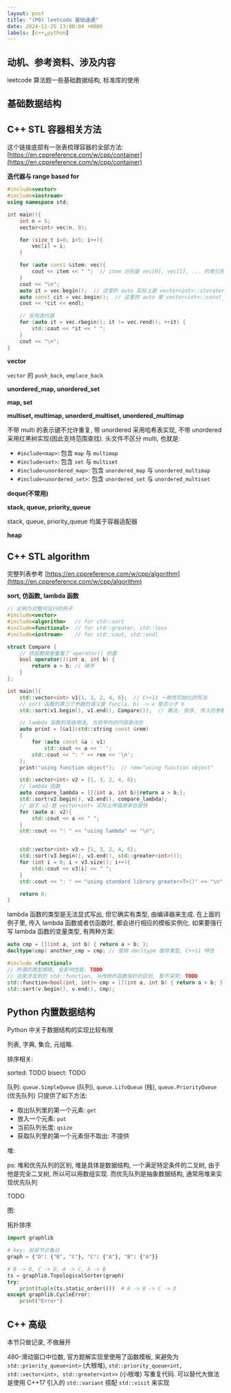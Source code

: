 ```yaml
---
layout: post
title: "(P0) leetcode 基础速通"
date: 2024-11-25 13:00:04 +0800
labels: [c++,python]
---
```


## 动机、参考资料、涉及内容

leetcode 算法题一些基础数据结构, 标准库的使用

## 基础数据结构



## C++ STL 容器相关方法

这个链接底部有一张表梳理容器的全部方法: [https://en.cppreference.com/w/cpp/container](https://en.cppreference.com/w/cpp/container)

**迭代器与 range based for**

```C++
#include<vector>
#include<iostream>
using namespace std;

int main(){
    int n = 5;
    vector<int> vec(n, 0);

    for (size_t i=0; i<5; i++){
        vec[i] = i;
    }

    for (auto const &item: vec){
        cout << item << " ";  // item 分别是 vec[0], vec[1], ... 的常引用
    }
    cout << "\n";
    auto it = vec.begin();  // 这里的 auto 实际上是 vector<int>::iterator
    auto const cit = vec.begin();  // 这里的 auto 是 vector<int>::const_iterator
    cout << *cit << endl;

    // 反向迭代器
    for (auto it = vec.rbegin(); it != vec.rend(); ++it) {
        std::cout << *it << " ";
    }
    cout << "\n";
}
```

**vector**

`vector` 的 `push_back`, `emplace_back`

**unordered_map, unordered_set**

**map, set**

**multiset, multimap, unorderd_multiset, unordered_multimap**

不带 multi 的表示键不允许重复, 带 unordered 采用哈希表实现, 不带 unordered 采用红黑树实现(因此支持范围查找). 头文件不区分 multi, 也就是:

- `#include<map>`: 包含 `map` 与 `multimap`
- `#include<set>`: 包含 `set` 与 `multiset`
- `#include<unordered_map>`: 包含 `unordered_map` 与 `unordered_multimap`
- `#include<unordered_set>`: 包含 `unordered_set` 与 `unordered_multiset`

**deque(不常用)**

**stack, queue, priority_queue**

stack, queue, priority_queue 均属于容器适配器

**heap**

## C++ STL algorithm

完整列表参考 [https://en.cppreference.com/w/cpp/algorithm](https://en.cppreference.com/w/cpp/algorithm)

**sort, 仿函数, lambda 函数**

```C++
// 此例为完整可运行的例子
#include<vector>
#include<algorithm>   // for std::sort
#include<functional>  // for std::greater, std::less
#include<iostream>    // for std::cout, std::endl

struct Compare {
    // 仿函数就是重载了 operator() 的雷
    bool operator()(int a, int b) {
        return a > b; // 降序
    }
};

int main(){
    std::vector<int> v1{1, 3, 2, 4, 6};  // C++11 一致性初始化的写法
    // sort 函数的第三个参数的语义是 func(a, b) -> a 是否小于 b
    std::sort(v1.begin(), v1.end(), Compare());  // 算法: 排序, 传入的参数是一个仿函数实例

    // lambda 函数的高级用法, 方括号内的内容是闭包
    auto print = [&v1](std::string const &rem)
    {
        for (auto const &a : v1)
            std::cout << a << ' ';
        std::cout << ": " << rem << '\n';
    };
    print("using function object");  // rem="using function object"

    std::vector<int> v2 = {1, 3, 2, 4, 6};
    // lambda 函数
    auto compare_lambda = [](int a, int b){return a > b;};
    std::sort(v2.begin(), v2.end(), compare_lambda);
    // 由于 v2 是 vector<int> 实际上传值效率也很快
    for (auto a: v2){
        std::cout << a << " ";
    }
    std::cout << ": " << "using lambda" << "\n";


    std::vector<int> v3 = {1, 3, 2, 4, 6};
    std::sort(v3.begin(), v3.end(), std::greater<int>());
    for (int i = 0; i < v3.size(); i++){
        std::cout << v3[i] << " ";
    }
    std::cout << ": " << "using standard library greater<T>()" << "\n";

    return 0;
}
```

lambda 函数的类型是无法显式写出, 但它确实有类型, 由编译器来生成. 在上面的例子里, 传入 lambda 函数或者仿函数时, 都会进行相应的模板实例化. 如果要强行写 lambda 函数的变量类型, 有两种方案:

```C++
auto cmp = [](int a, int b) { return a > b; };
decltype(cmp) another_cmp = cmp; // 使用 decltype 推导类型, C++11 特性

#include <functional>
// 所谓的类型擦除, 会影响性能. TODO
// 这里涉及到的 std::function, 与传统的函数指针的区别, 暂不深究: TODO
std::function<bool(int, int)> cmp = [](int a, int b) { return a > b; };
std::sort(v.begin(), v.end(), cmp);
```

## Python 内置数据结构

Python 中关于数据结构的实现比较有限

列表, 字典, 集合, 元组略.

排序相关:

sorted: TODO
bisect: TODO

队列: `queue.SimpleQueue` (队列), `queue.LifoQueue` (栈), `queue.PriorityQueue` (优先队列) 只提供了如下方法:

- 取出队列里的第一个元素: `get`
- 放入一个元素: `put`
- 当前队列长度: `qsize`
- 获取队列里的第一个元素但不取出: 不提供

堆:

ps: 堆和优先队列的区别, 堆是具体是数据结构, 一个满足特定条件的二叉树, 由于他是完全二叉树, 所以可以用数组实现. 而优先队列是抽象数据结构, 通常用堆来实现优先队列

TODO

图:

拓扑排序

```python
import graphlib

# key: 前驱节点集合
graph = {"D": {"B", "C"}, "C": {"A"}, "B": {"A"}}

# B -> D, C -> D, A -> C, A -> B
ts = graphlib.TopologicalSorter(graph)
try:
    print(tuple(ts.static_order()))  # A -> B -> C -> D
except graphlib.CycleError:
    print("Error")
```

## C++ 高级

本节只做记录, 不做展开

480-滑动窗口中位数, 官方题解实现里使用了函数模板, 来避免为 `std::priority_queue<int>` (大根堆), `std::priority_queue<int, std::vector<int>, std::greater<int>>` (小根堆) 写重复代码. 可以替代大做法是使用 C++17 引入的 `std::variant` 搭配 `std::visit` 来实现
